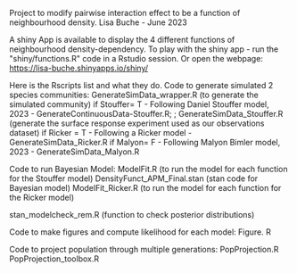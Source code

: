 Project to modify pairwise interaction effect to be a function of neighbourhood density. 
Lisa Buche - June 2023

A shiny App is available to display the 4 different functions of neighbourhood density-dependency. To play with the shiny app - run the "shiny/functions.R" code in a Rstudio session. Or open the webpage:
https://lisa-buche.shinyapps.io/shiny/

Here is the Rscripts list and what they do.
Code to generate simulated 2 species communities:
GenerateSimData_wrapper.R (to generate the simulated community)
if Stouffer= T - Following Daniel Stouffer model, 2023 - GenerateContinuousData-Stouffer.R; ; GenerateSimData_Stouffer.R (generate the surface response experiment used as our observations dataset)
if Ricker = T - Following a Ricker model - GenerateSimData_Ricker.R
if Malyon= F - Following Malyon Bimler model, 2023 - GenerateSimData_Malyon.R

Code to run Bayesian Model: 
ModelFit.R (to run the model for each function for the Stouffer model)
DensityFunct_APM_Final.stan (stan code for Bayesian model)
ModelFit_Ricker.R (to run the model for each function for the Ricker model)

stan_modelcheck_rem.R (function to check posterior distributions)

Code to make figures and compute likelihood for each model: 
Figure. R 

Code to project population through multiple generations: 
PopProjection.R 
PopProjection_toolbox.R 

